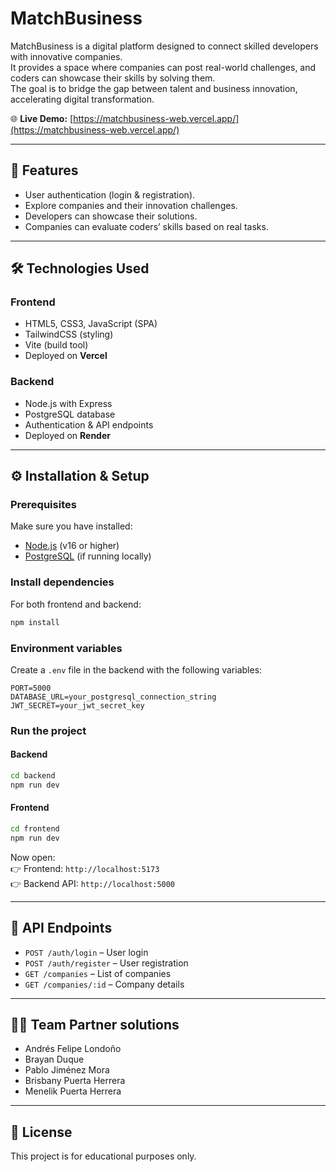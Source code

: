 # MatchBusiness

MatchBusiness is a digital platform designed to connect skilled developers with innovative companies.  
It provides a space where companies can post real-world challenges, and coders can showcase their skills by solving them.  
The goal is to bridge the gap between talent and business innovation, accelerating digital transformation.

🌐 **Live Demo:** [https://matchbusiness-web.vercel.app/](https://matchbusiness-web.vercel.app/)

---

## 🚀 Features
- User authentication (login & registration).  
- Explore companies and their innovation challenges.  
- Developers can showcase their solutions.  
- Companies can evaluate coders’ skills based on real tasks.  

---

## 🛠️ Technologies Used
### Frontend
- HTML5, CSS3, JavaScript (SPA)  
- TailwindCSS (styling)  
- Vite (build tool)  
- Deployed on **Vercel**

### Backend
- Node.js with Express  
- PostgreSQL database  
- Authentication & API endpoints  
- Deployed on **Render**

---

## ⚙️ Installation & Setup

### Prerequisites
Make sure you have installed:
- [Node.js](https://nodejs.org/) (v16 or higher)  
- [PostgreSQL](https://www.postgresql.org/) (if running locally)  


### Install dependencies
For both frontend and backend:
```bash
npm install
```

### Environment variables
Create a `.env` file in the backend with the following variables:
```env
PORT=5000
DATABASE_URL=your_postgresql_connection_string
JWT_SECRET=your_jwt_secret_key
```

### Run the project
#### Backend
```bash
cd backend
npm run dev
```

#### Frontend
```bash
cd frontend
npm run dev
```

Now open:  
👉 Frontend: `http://localhost:5173`  
👉 Backend API: `http://localhost:5000`

---

## 📡 API Endpoints
- `POST /auth/login` – User login  
- `POST /auth/register` – User registration  
- `GET /companies` – List of companies  
- `GET /companies/:id` – Company details  

---

## 👨‍💻 Team Partner solutions
- Andrés Felipe Londoño  
- Brayan Duque  
- Pablo Jiménez Mora  
- Brisbany Puerta Herrera  
- Menelik Puerta Herrera  

---

## 📄 License
This project is for educational purposes only.  

